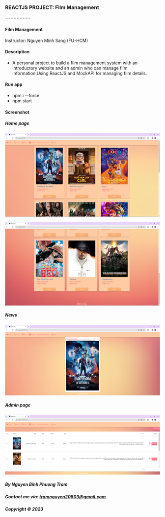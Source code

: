 ### REACTJS PROJECT: Film Management
=========
#### Film Management
Instructor: Nguyen Minh Sang (FU-HCM)

#### Description
- A personal project to build a film management system with an introductory website and an admin who can manage film information.Using ReactJS and MockAPI for managing film details.

#### Run app
- npm i --force
- npm start

#### Screenshot

##### Home page
![](https://github.com/phwtram/film-management/blob/main/screenshot/Screenshot%202023-12-03%20173819.png?raw=true)

![](https://github.com/phwtram/film-management/blob/main/screenshot/Screenshot%202023-12-03%20173843.png?raw=true)

##### News
![](https://github.com/phwtram/film-management/blob/main/screenshot/Screenshot%202023-12-03%20173948.png?raw=true)

##### Admin page
![](https://github.com/phwtram/film-management/blob/main/screenshot/Screenshot%202023-12-03%20173919.png?raw=true)

##### By Nguyen Binh Phuong Tram

##### Contact me via: tramnguyen20803@gmail.com

##### Copyright © 2023 